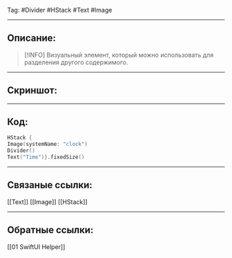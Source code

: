 Tag: #Divider #HStack #Text #Image

---
## Описание:
> [!INFO] Визуальный элемент, который можно использовать для разделения другого содержимого.

---
## Скриншот:


---
## Код:

``` swift
HStack {    
Image(systemName: "clock")    
Divider()    
Text("Time")}.fixedSize()

```

---
## Связаные ссылки:
[[Text]]
[[Image]]
[[HStack]]

---
## Обратные ссылки:
[[01 SwiftUI Helper]]